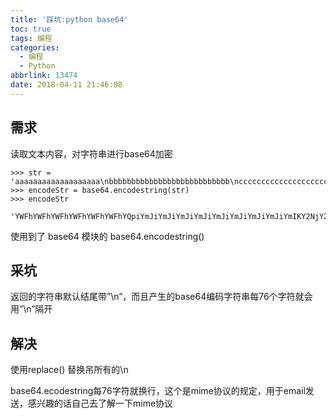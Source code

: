 ```yaml
---
title: '踩坑:python base64'
toc: true
tags: 编程
categories:
  - 编程
  - Python
abbrlink: 13474
date: 2018-04-11 21:46:08
---
```

## 需求
读取文本内容，对字符串进行base64加密
```
>>> str = 'aaaaaaaaaaaaaaaaaaa\nbbbbbbbbbbbbbbbbbbbbbbbbbbb\ncccccccccccccccccccccccccc'
>>> encodeStr = base64.encodestring(str)
>>> encodeStr
 'YWFhYWFhYWFhYWFhYWFhYWFhYQpiYmJiYmJiYmJiYmJiYmJiYmJiYmJiYmJiYmIKY2NjY2NjY2Nj\nY2NjY2NjY2NjY2NjY2NjY2M=\n'
```
使用到了 base64 模块的 base64.encodestring()

## 采坑
返回的字符串默认结尾带”\n”，而且产生的base64编码字符串每76个字符就会用”\n”隔开

## 解决

使用replace() 替换吊所有的\n

base64.ecodestring每76字符就换行，这个是mime协议的规定，用于email发送，感兴趣的话自己去了解一下mime协议
